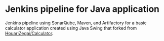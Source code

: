 # Jenkins pipeline for Java application
Jenkins pipeline using SonarQube, Maven, and Artifactory for a basic calculator application created using Java Swing that forked from [HouariZegai/Calculator](https://github.com/HouariZegai/Calculator). 
